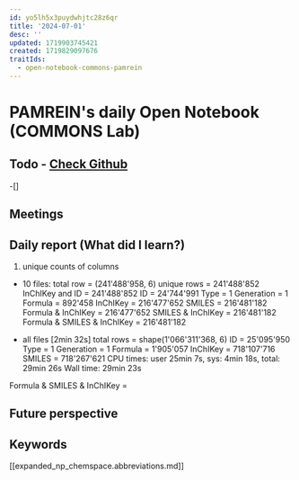 ```yaml
---
id: yo5lh5x3puydwhjtc28z6qr
title: '2024-07-01'
desc: ''
updated: 1719903745421
created: 1719829097676
traitIds:
  - open-notebook-commons-pamrein
---
```


# PAMREIN's daily Open Notebook (COMMONS Lab)

## Todo - [Check Github](https://github.com/orgs/commons-research/projects/2/views/1)
-[]


## Meetings



## Daily report (What did I learn?)

1. unique counts of columns
- 10 files:
total row = (241'488'958, 6)
unique rows = 241'488'852
InChIKey and ID = 241'488'852
ID = 24'744'991
Type = 1
Generation = 1
Formula = 892'458
InChIKey = 216'477'652
SMILES = 216'481'182
Formula & InChIKey = 216'477'652
SMILES & InChIKey = 216'481'182
Formula & SMILES & InChIKey = 216'481'182


- all files [2min 32s]
total rows = shape(1'066'311'368, 6)
ID = 25'095'950
Type = 1
Generation = 1
Formula = 1'905'057
InChIKey = 718'107'716
SMILES = 718'267'621
CPU times: user 25min 7s, sys: 4min 18s, total: 29min 26s
Wall time: 29min 23s

Formula & SMILES & InChIKey = 



## Future perspective



## Keywords
[[expanded_np_chemspace.abbreviations.md]]
